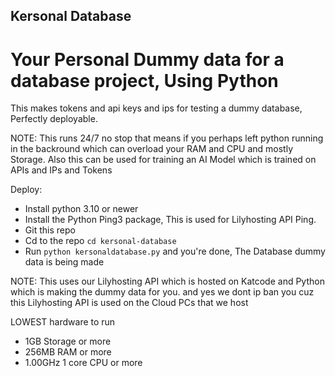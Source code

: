 ## Kersonal Database
# Your Personal Dummy data for a database project, Using Python

This makes tokens and api keys and ips for testing a dummy database, Perfectly deployable.

NOTE: This runs 24/7 no stop that means if you perhaps left python running in the backround which can overload your RAM and CPU and mostly Storage. Also this can be used for training an AI Model which is trained on APIs and IPs and Tokens

Deploy:
- Install python 3.10 or newer
- Install the Python Ping3 package, This is used for Lilyhosting API Ping.
- Git this repo
- Cd to the repo ```cd kersonal-database```
- Run ```python kersonaldatabase.py``` and you're done, The Database dummy data is being made

NOTE: This uses our Lilyhosting API which is hosted on Katcode and Python which is making the dummy data for you. and yes we dont ip ban you cuz this Lilyhosting API is used on the Cloud PCs that we host

LOWEST hardware to run
- 1GB Storage or more
- 256MB RAM or more
- 1.00GHz 1 core CPU or more

